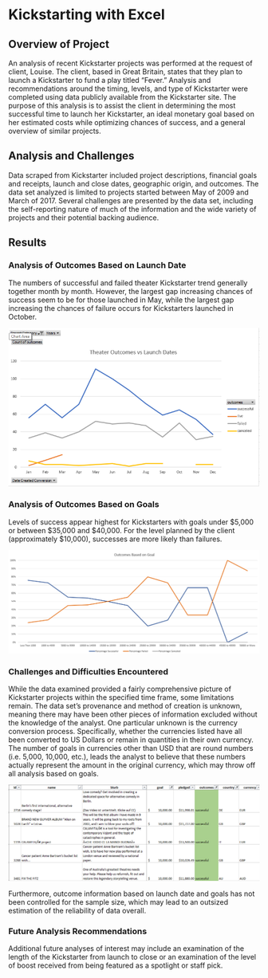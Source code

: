 # Kickstarting with Excel

## Overview of Project
An analysis of recent Kickstarter projects was performed at the request of client, Louise. The client, based in Great Britain, states that they plan to launch a Kickstarter to fund a play titled “Fever.” Analysis and recommendations around the timing, levels, and type of Kickstarter were completed using data publicly available from the Kickstarter site.
The purpose of this analysis is to assist the client in determining the most successful time to launch her Kickstarter, an ideal monetary goal based on her estimated costs while optimizing chances of success, and a general overview of similar projects.

## Analysis and Challenges
Data scraped from Kickstarter included project descriptions, financial goals and receipts, launch and close dates, geographic origin, and outcomes. The data set analyzed is limited to projects started between May of 2009 and March of 2017.
Several challenges are presented by the data set, including the self-reporting nature of much of the information and the wide variety of projects and their potential backing audience. 

## Results

### Analysis of Outcomes Based on Launch Date
The numbers of successful and failed theater Kickstarter trend generally together month by month. However, the largest gap increasing chances of success seem to be for those launched in May, while the largest gap increasing the chances of failure occurs for Kickstarters launched in October.

![TheaterOutcomesvsLaunch](Theater_Outcomes_vs_Launch.png)

### Analysis of Outcomes Based on Goals
Levels of success appear highest for Kickstarters with goals under $5,000 or between $35,000 and $40,000. For the level planned by the client (approximately $10,000), successes are more likely than failures.

![OutcomesvsGoals](Outcomes_vs_Goals.png)

### Challenges and Difficulties Encountered
While the data examined provided a fairly comprehensive picture of Kickstarter projects within the specified time frame, some limitations remain. The data set’s provenance and method of creation is unknown, meaning there may have been other pieces of information excluded without the knowledge of the analyst. One particular unknown is the currency conversion process. Specifically, whether the currencies listed have all been converted to US Dollars or remain in quantities in their own currency. The number of goals in currencies other than USD that are round numbers (i.e. 5,000, 10,000, etc.), leads the analyst to believe that these numbers actually represent the amount in the original currency, which may throw off all analysis based on goals. 

![ForeignCurrencyExamples](Foreign_Currency_Examples.png)

Furthermore, outcome information based on launch date and goals has not been controlled for the sample size, which may lead to an outsized estimation of the reliability of data overall.

### Future Analysis Recommendations
Additional future analyses of interest may include an examination of the length of the Kickstarter from launch to close or an examination of the level of boost received from being featured as a spotlight or staff pick.   





